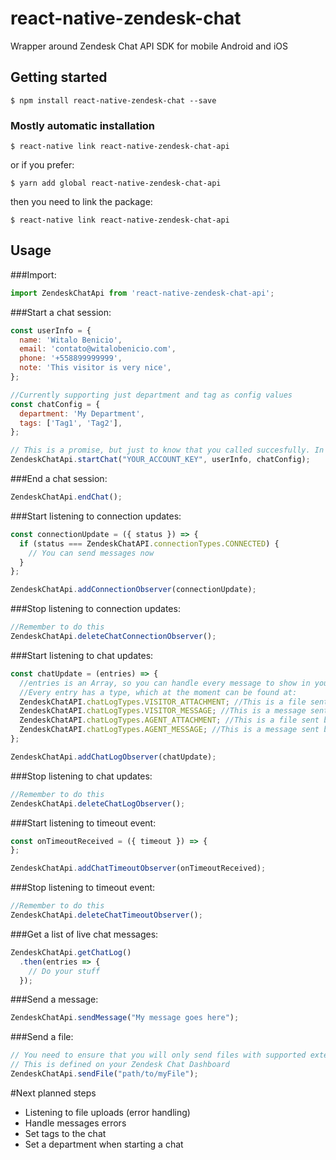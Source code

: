 # react-native-zendesk-chat
Wrapper around Zendesk Chat API SDK for mobile Android and iOS

## Getting started

`$ npm install react-native-zendesk-chat --save`

### Mostly automatic installation

`$ react-native link react-native-zendesk-chat-api`
<br />

or if you prefer:
<br />

`$ yarn add global react-native-zendesk-chat-api`
<br />

then you need to link the package:
<br />

`$ react-native link react-native-zendesk-chat-api`

## Usage
###Import:
```javascript
import ZendeskChatApi from 'react-native-zendesk-chat-api';
```

###Start a chat session:

```javascript
const userInfo = {
  name: 'Witalo Benicio',
  email: 'contato@witalobenicio.com',
  phone: '+558899999999',
  note: 'This visitor is very nice',
};

//Currently supporting just department and tag as config values
const chatConfig = {
  department: 'My Department',
  tags: ['Tag1', 'Tag2'],
};

// This is a promise, but just to know that you called succesfully. In order to start sending messages, you need to wait until status === 'CONNECTED'
ZendeskChatApi.startChat("YOUR_ACCOUNT_KEY", userInfo, chatConfig);
```

###End a chat session:

```javascript
ZendeskChatApi.endChat();
```

###Start listening to connection updates:

```javascript
const connectionUpdate = ({ status }) => {
  if (status === ZendeskChatAPI.connectionTypes.CONNECTED) {
    // You can send messages now
  }
};

ZendeskChatApi.addConnectionObserver(connectionUpdate);
```

###Stop listening to connection updates:

```javascript
//Remember to do this
ZendeskChatApi.deleteChatConnectionObserver();
```

###Start listening to chat updates:

```javascript
const chatUpdate = (entries) => {
  //entries is an Array, so you can handle every message to show in your FlatList e.g.
  //Every entry has a type, which at the moment can be found at:
  ZendeskChatAPI.chatLogTypes.VISITOR_ATTACHMENT; //This is a file sent by the user
  ZendeskChatAPI.chatLogTypes.VISITOR_MESSAGE; //This is a message sent by the user
  ZendeskChatAPI.chatLogTypes.AGENT_ATTACHMENT; //This is a file sent by an agent
  ZendeskChatAPI.chatLogTypes.AGENT_MESSAGE; //This is a message sent by an agent
};

ZendeskChatApi.addChatLogObserver(chatUpdate);
```

###Stop listening to chat updates:

```javascript
//Remember to do this
ZendeskChatApi.deleteChatLogObserver();
```

###Start listening to timeout event:

```javascript
const onTimeoutReceived = ({ timeout }) => {
};

ZendeskChatApi.addChatTimeoutObserver(onTimeoutReceived);
```
###Stop listening to timeout event:

```javascript
//Remember to do this
ZendeskChatApi.deleteChatTimeoutObserver();
```
###Get a list of live chat messages:

```javascript
ZendeskChatApi.getChatLog()
  .then(entries => {
    // Do your stuff
  });
```
###Send a message:

```javascript
ZendeskChatApi.sendMessage("My message goes here");
```

###Send a file:

```javascript
// You need to ensure that you will only send files with supported extensions
// This is defined on your Zendesk Chat Dashboard
ZendeskChatApi.sendFile("path/to/myFile");
```

#Next planned steps

- Listening to file uploads (error handling)
- Handle messages errors
- Set tags to the chat
- Set a department when starting a chat
